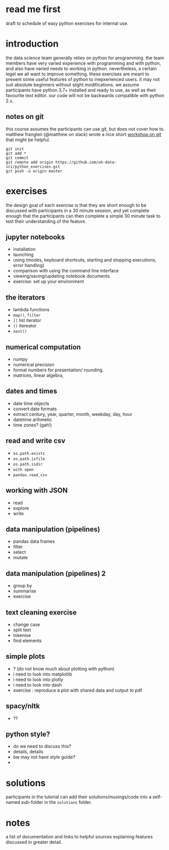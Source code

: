 read me first
==== 
draft to schedule of easy python exercises for internal use.

# introduction
the data science team generally relies on python for programming. the team members have very varied experience with programming and with python, and also have varied needs to working in python. nevertheless, a certain legel we all want to improve something. these exercises are meant to present some useful features of python to inepxerienced users. it may not suit absolute beginners without slight modifications. we assume participants have python 3.7+ installed and ready to use, as well as their favourite text editor. our code will not be backwards compatible with python 2.x.

## notes on git
this course assumes the participants can use git, but does not cover how to. matthew franglen (@matthew on slack) wrote a nice short [workshop on git](https://gitlab.com/matthewfranglen/version-control-presentation/tree/master) that might be helpful. 

```
git init
git add * 
git commit 
git remote add origin https://github.com/oh-data-sci/python_exercises.git
git push -u origin master
```

# exercises
the design goal of each exercise is that they are short enough to be discussed with participants in a 30 minute session, and yet complete enough that the participants can then complete a simple 30 minute task to test their understanding of the feature.

## jupyter notebooks
- installation
- launching
- using (modes, keyboard shortcuts, starting and stopping executions, error handling)
- comparison with using the command line interface
- viewing/saving/updating notebook documents
- exercise: set up your environment

## the iterators
- lambda functions
- `map()`, `filter`
- `[]` list iterator
- `()` itereator
- `next()`

## numerical computation
- numpy
- numerical precision
- format numbers for presentation/ rounding. 
- matrices, linear algebra, 

## dates and times
- date time objects
- convert date formats
- extract century, year, quarter, month, weekday, day, hour
- datetime arihmetic
- time zones? (gah!)

## read and write csv
- `os.path.exists`
- `os.path.isfile`
- `os.path.isdir`
- `with open`
- `pandas.read_csv`

## working with JSON
- read
- explore
- write

## data manipulation (pipelines)
- pandas data frames
- filter
- select
- mutate

## data manipulation (pipelines) 2
- group by
- summarise
- exercise

## text cleaning exercise
- change case
- split text
- tokenise
- find elements

## simple plots
- ? (do not know much about plotting with python)
- i need to look into matplotlib
- i need to look into plotly
- i need to look into dash
- exercise : reproduce a plot with shared data and output to pdf

## spacy/nltk
- ??

## python style?
- do we need to discuss this?
- details, details
- bw may not have style guide?
- 

# solutions
participants in the tutorial can add their solutions/musings/code into a self-named sub-folder in the `solutions` folder.

# notes
a list of documentation and links to helpful sources explaining features discussed in greater detail.